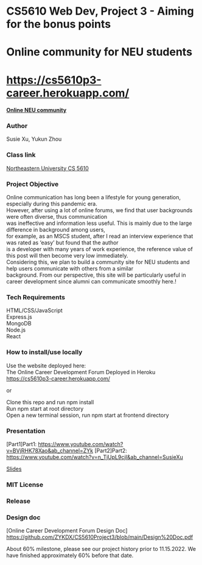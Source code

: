 # CS5610 Web Dev, Project 3 - Aiming for the bonus points

# Online community for NEU students

# https://cs5610p3-career.herokuapp.com/

#### [Online NEU community](https://cs5610p3-career.herokuapp.com/)

### Author

Susie Xu, Yukun Zhou

### Class link

[Northeastern University CS 5610](https://johnguerra.co/classes/webDevelopment_fall_2022/)

### Project Objective

Online communication has long been a lifestyle for young generation, especially during this pandemic era. <br/>
However, after using a lot of online forums, we find that user backgrounds were often diverse, thus communication<br/>
was ineffective and information less useful. This is mainly due to the large difference in background among users,<br/>
for example, as an MSCS student, after I read an interview experience that was rated as ‘easy’ but found that the author <br/>
is a developer with many years of work experience, the reference value of this post will then become very low immediately.<br/>
Considering this, we plan to build a community site for NEU students and help users communicate with others from a similar <br/>
background. From our perspective, this site will be particularly useful in career development since alumni can communicate smoothly here.!<br/>

### Tech Requirements

HTML/CSS/JavaScript<br />
Express.js<br />
MongoDB<br />
Node.js<br />
React

### How to install/use locally

Use the website deployed here:<br />
The Online Career Development Forum Deployed in Heroku https://cs5610p3-career.herokuapp.com/ <br />

or<br />

Clone this repo and run npm install<br />
Run npm start at root directory<br />
Open a new terminal session, run npm start at frontend directory

### Presentation

[Part1]Part1: https://www.youtube.com/watch?v=BVjRHK78Xao&ab_channel=ZYk
[Part2]Part2: https://www.youtube.com/watch?v=n_TjUpL9cjI&ab_channel=SusieXu

[Slides](https://docs.google.com/presentation/d/1xHSiI4RIAD5qmO-Z9f47vNc_YwWTZOMd/edit?usp=sharing&ouid=115810326221611098287&rtpof=true&sd=true)

### MIT License

### Release

### Design doc

[Online Career Development Forum Design Doc] https://github.com/ZYKDX/CS5610Project3/blob/main/Design%20Doc.pdf

About 60% milestone, please see our project history prior to 11.15.2022. We have finished approximately 60% before that date.
